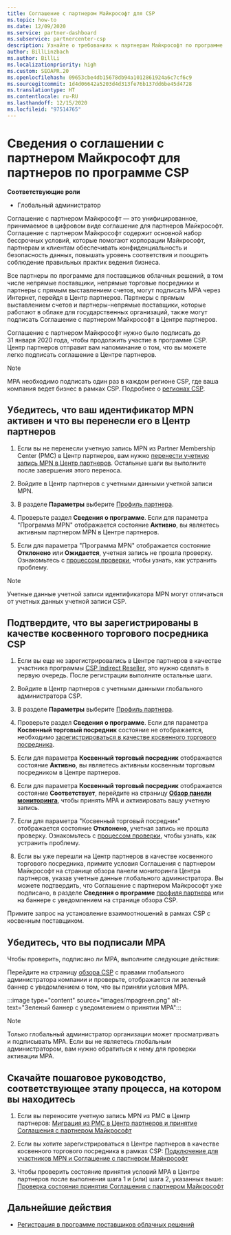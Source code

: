 ```yaml
---
title: Соглашение с партнером Майкрософт для CSP
ms.topic: how-to
ms.date: 12/09/2020
ms.service: partner-dashboard
ms.subservice: partnercenter-csp
description: Узнайте о требованиях к партнерам Майкрософт по программе CSP, чтобы подписать и проверить унифицированное, принимаемое в цифровом виде соглашение с партнером Майкрософт (MPA).
author: BillLinzbach
ms.author: BillLi
ms.localizationpriority: high
ms.custom: SEOAPR.20
ms.openlocfilehash: 09653cbe4db15678db94a1012861924a6c7cf6c9
ms.sourcegitcommit: 1d4d06642a5203d4d313fe76b137dd6be45d4728
ms.translationtype: HT
ms.contentlocale: ru-RU
ms.lasthandoff: 12/15/2020
ms.locfileid: "97514765"
---
```

# <a name="learn-about-the-microsoft-partner-agreement-mpa-for-csp-program-partners"></a>Сведения о соглашении с партнером Майкрософт для партнеров по программе CSP

**Соответствующие роли**

- Глобальный администратор

Соглашение с партнером Майкрософт — это унифицированное, принимаемое в цифровом виде соглашение для партнеров Майкрософт. Соглашение с партнером Майкрософт содержит основной набор бессрочных условий, которые помогают корпорации Майкрософт, партнерам и клиентам обеспечивать конфиденциальность и безопасность данных, повышать уровень соответствия и поощрять соблюдение правильных практик ведения бизнеса.

Все партнеры по программе для поставщиков облачных решений, в том числе непрямые поставщики, непрямые торговые посредники и партнеры с прямым выставлением счетов, могут подписать MPA через Интернет, перейдя в Центр партнеров. Партнеры с прямым выставлением счетов и партнеры-непрямые поставщики, которые работают в облаке для государственных организаций, также могут подписать Соглашение с партнером Майкрософт в Центре партнеров.

Соглашение с партнером Майкрософт нужно было подписать до 31 января 2020 года, чтобы продолжить участие в программе CSP. Центр партнеров отправит вам напоминание о том, что вы можете легко подписать соглашение в Центре партнеров.

>[!NOTE]
>MPA необходимо подписать один раз в каждом регионе CSP, где ваша компания ведет бизнес в рамках CSP. Подробнее о [регионах CSP](regional-authorization-overview.md). 

## <a name="verify-your-mpn-id-is-active-and-migrated-to-partner-center"></a>Убедитесь, что ваш идентификатор MPN активен и что вы перенесли его в Центр партнеров

1. Если вы не перенесли учетную запись MPN из Partner Membership Center (PMC) в Центр партнеров, вам нужно [перенести учетную запись MPN в Центр партнеров](move-pmc-pc-map.md). Остальные шаги вы выполните после завершения этого переноса. 

1. Войдите в Центр партнеров с учетными данными учетной записи MPN.
 
1. В разделе **Параметры** выберите [Профиль партнера](https://partner.microsoft.com/pcv/accountsettings/connectedpartnerprofile).

1. Проверьте раздел **Сведения о программе**. Если для параметра "Программа MPN" отображается состояние **Активно**, вы являетесь активным партнером MPN в Центре партнеров.
 
1. Если для параметра "Программа MPN" отображается состояние **Отклонено** или **Ожидается**, учетная запись не прошла проверку. Ознакомьтесь с [процессом проверки](verification-responses.md), чтобы узнать, как устранить проблему.



>[!NOTE]
>Учетные данные учетной записи идентификатора MPN могут отличаться от учетных данных учетной записи CSP.

## <a name="confirm-you-are-enrolled-as-a-csp-indirect-reseller"></a>Подтвердите, что вы зарегистрированы в качестве косвенного торгового посредника CSP

1. Если вы еще не зарегистрировались в Центре партнеров в качестве участника программы [CSP Indirect Reseller](enrolling-in-the-csp-program.md), это нужно сделать в первую очередь. После регистрации выполните остальные шаги.

1. Войдите в Центр партнеров с учетными данными глобального администратора CSP.

1. В разделе **Параметры** выберите [Профиль партнера](https://partner.microsoft.com/pcv/accountsettings/partnerprofile).

1. Проверьте раздел **Сведения о программе**. Если для параметра **Косвенный торговый посредник** состояние не отображается, необходимо [зарегистрироваться в качестве косвенного торгового посредника](indirect-reseller-tasks-in-partner-center.md).

1. Если для параметра **Косвенный торговый посредник** отображается состояние **Активно**, вы являетесь активным косвенным торговым посредником в Центре партнеров.
 
4. Если для параметра **Косвенный торговый посредник** отображается состояние **Соответствует**, перейдите на страницу [**Обзор панели мониторинга**](https://partner.microsoft.com/pcv/dashboard/overview), чтобы принять MPA и активировать вашу учетную запись.
 
1. Если для параметра "Косвенный торговый посредник" отображается состояние **Отклонено**, учетная запись не прошла проверку. Ознакомьтесь с [процессом проверки](verification-responses.md), чтобы узнать, как устранить проблему.

1. Если вы уже перешли на Центр партнеров в качестве косвенного торгового посредника, примите условия Соглашения с партнером Майкрософт на странице обзора панели мониторинга Центра партнеров, указав учетные данные глобального администратора. Вы можете подтвердить, что Соглашение с партнером Майкрософт уже подписано, в разделе **Сведения о программе** [профиля партнера](https://partner.microsoft.com/pcv/accountsettings/partnerprofile) или на баннере с уведомлением на странице обзора CSP.

Примите запрос на установление взаимоотношений в рамках CSP с косвенным поставщиком.

## <a name="verify-that-you-have-signed-the-mpa"></a>Убедитесь, что вы подписали MPA

Чтобы проверить, подписано ли MPA, выполните следующие действия:

 Перейдите на страницу [обзора CSP](https://partner.microsoft.com/pcv/dashboard/overview) с правами глобального администратора компании и проверьте, отображается ли зеленый баннер с уведомлением о том, что вы приняли условия MPA.

 
:::image type="content" source="images/mpagreen.png" alt-text="Зеленый баннер с уведомлением о принятии MPA":::

>[!NOTE]
>Только глобальный администратор организации может просматривать и подписывать MPA. Если вы не являетесь глобальным администратором, вам нужно обратиться к нему для проверки активации MPA.


## <a name="download-the-step-by-step-guide-thats-right-for-where-you-are-in-the-process"></a>Скачайте пошаговое руководство, соответствующее этапу процесса, на котором вы находитесь

1. Если вы переносите учетную запись MPN из PMC в Центр партнеров: [Миграция из PMC в Центр партнеров и принятие Соглашения с партнером Майкрософт](https://assetsprod.microsoft.com/mpn/migrate-pmc-pc-mpa-guide.pptx)

2. Если вы хотите зарегистрироваться в Центре партнеров в качестве косвенного торгового посредника в рамках CSP: [Подключение для участников MPN и Соглашение с партнером Майкрософт](https://assetsprod.microsoft.com/mpn/onboard-pc-csp-mpn-mpa-guide.pptx)

3. Чтобы проверить состояние принятия условий MPA в Центре партнеров после выполнения шага 1 и (или) шага 2, указанных выше: [Проверка состояния принятия Соглашения с партнером Майкрософт](https://assetsprod.microsoft.com/mpn/verify-mpa-acceptance-status.pptx)
 
## <a name="next-steps"></a>Дальнейшие действия

- [Регистрация в программе поставщиков облачных решений](enrolling-in-the-csp-program.md)
